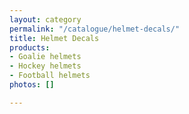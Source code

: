 ```yaml
---
layout: category
permalink: "/catalogue/helmet-decals/"
title: Helmet Decals
products:
- Goalie helmets
- Hockey helmets
- Football helmets
photos: []

---
```

